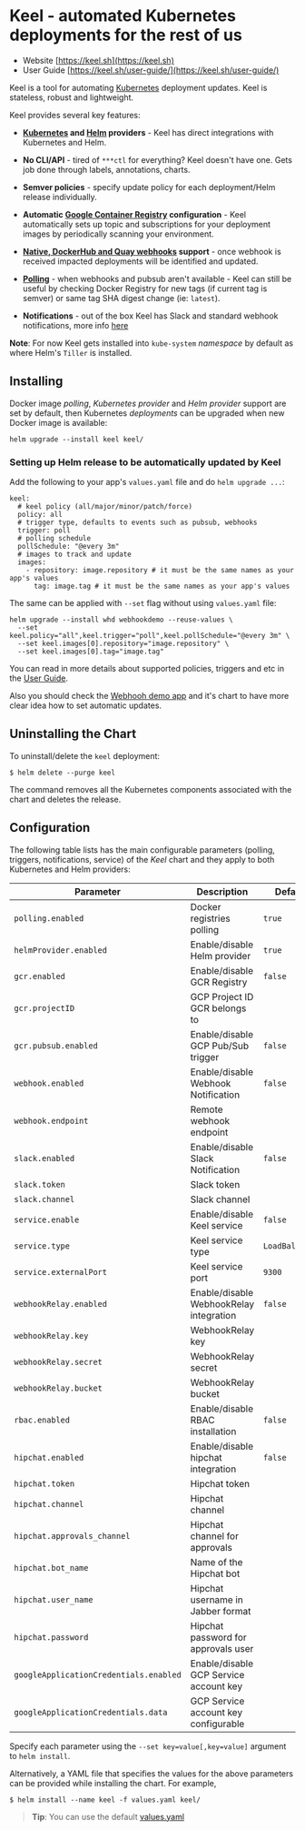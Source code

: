 # Keel - automated Kubernetes deployments for the rest of us

* Website [https://keel.sh](https://keel.sh)
* User Guide [https://keel.sh/user-guide/](https://keel.sh/user-guide/)

Keel is a tool for automating [Kubernetes](https://kubernetes.io/) deployment updates. Keel is stateless, robust and lightweight.

Keel provides several key features:

* __[Kubernetes](https://kubernetes.io/) and [Helm](https://helm.sh) providers__ - Keel has direct integrations with Kubernetes and Helm.

* __No CLI/API__ - tired of `***ctl` for everything? Keel doesn't have one. Gets job done through labels, annotations, charts.

* __Semver policies__ - specify update policy for each deployment/Helm release individually.

* __Automatic [Google Container Registry](https://cloud.google.com/container-registry/) configuration__ - Keel automatically sets up topic and subscriptions for your deployment images by periodically scanning your environment.

* __[Native, DockerHub and Quay webhooks](https://keel.sh/user-guide/triggers/#webhooks) support__ -  once webhook is received impacted deployments will be identified and updated.

*  __[Polling](https://keel.sh/user-guide/#polling-deployment-example)__ - when webhooks and pubsub aren't available - Keel can still be useful by checking Docker Registry for new tags (if current tag is semver) or same tag SHA digest change (ie: `latest`).

* __Notifications__ - out of the box Keel has Slack and standard webhook notifications, more info [here](https://keel.sh/user-guide/#notifications)


**Note**: For now Keel gets installed into `kube-system` _namespace_ by default as where Helm's `Tiller` is installed.

## Installing

Docker image _polling_, _Kubernetes provider_ and _Helm provider_ support are set by default, then Kubernetes _deployments_ can be upgraded when new Docker image is available:

```console
helm upgrade --install keel keel/
```

### Setting up Helm release to be automatically updated by Keel

Add the following to your app's `values.yaml` file and do `helm upgrade ...`:

```
keel:
  # keel policy (all/major/minor/patch/force)
  policy: all
  # trigger type, defaults to events such as pubsub, webhooks
  trigger: poll
  # polling schedule
  pollSchedule: "@every 3m"
  # images to track and update
  images:
    - repository: image.repository # it must be the same names as your app's values
      tag: image.tag # it must be the same names as your app's values
```

The same can be applied with `--set` flag without using `values.yaml` file:

```
helm upgrade --install whd webhookdemo --reuse-values \
  --set keel.policy="all",keel.trigger="poll",keel.pollSchedule="@every 3m" \
  --set keel.images[0].repository="image.repository" \
  --set keel.images[0].tag="image.tag"
```

You can read in more details about supported policies, triggers and etc in the [User Guide](https://keel.sh/user-guide/).

Also you should check the [Webhooh demo app](https://github.com/webhookrelay/webhook-demo) and it's chart to have more clear
idea how to set automatic updates.


## Uninstalling the Chart

To uninstall/delete the `keel` deployment:

```console
$ helm delete --purge keel
```

The command removes all the Kubernetes components associated with the chart and deletes the release.

## Configuration

The following table lists has the main configurable parameters (polling, triggers, notifications, service) of the _Keel_ chart and they apply to both Kubernetes and Helm providers:

| Parameter                              | Description                            | Default                                                   |
| -------------------------------------- | -------------------------------------- | --------------------------------------------------------- |
| `polling.enabled`                      | Docker registries polling              | `true`                                                    |
| `helmProvider.enabled`                 | Enable/disable Helm provider           | `true`                                                    |
| `gcr.enabled`                          | Enable/disable GCR Registry            | `false`                                                   |
| `gcr.projectID`                        | GCP Project ID GCR belongs to          |                                                           |
| `gcr.pubsub.enabled`                   | Enable/disable GCP Pub/Sub trigger     | `false`                                                   |
| `webhook.enabled`                      | Enable/disable Webhook Notification    | `false`                                                   |
| `webhook.endpoint`                     | Remote webhook endpoint                |                                                           |
| `slack.enabled`                        | Enable/disable Slack Notification      | `false`                                                   |
| `slack.token`                          | Slack token                            |                                                           |
| `slack.channel`                        | Slack channel                          |                                                           |
| `service.enable`                       | Enable/disable Keel service            | `false`                                                   |
| `service.type`                         | Keel service type                      | `LoadBalancer`                                            |
| `service.externalPort`                 | Keel service port                      | `9300`                                                    |
| `webhookRelay.enabled`                 | Enable/disable WebhookRelay integration| `false`                                                   |
| `webhookRelay.key`                     | WebhookRelay key                       |                                                           |
| `webhookRelay.secret`                  | WebhookRelay secret                    |                                                           |
| `webhookRelay.bucket`                  | WebhookRelay bucket                    |                                                           |
| `rbac.enabled`                         | Enable/disable RBAC installation       | `false`                                                   |
| `hipchat.enabled`                      | Enable/disable hipchat integration     | `false`                                                   |
| `hipchat.token`                        | Hipchat token                          |                                                           |
| `hipchat.channel`                      | Hipchat channel                        |                                                           |
| `hipchat.approvals_channel`            | Hipchat channel for approvals          |                                                           |
| `hipchat.bot_name`                     | Name of the Hipchat bot                |                                                           |
| `hipchat.user_name`                    | Hipchat username in Jabber format      |                                                           |
| `hipchat.password`                     | Hipchat password for approvals user    |                                                           |
| `googleApplicationCredentials.enabled` | Enable/disable GCP Service account key |                                                           |
| `googleApplicationCredentials.data`    | GCP Service account key configurable   |                                                           |

Specify each parameter using the `--set key=value[,key=value]` argument to `helm install`.

Alternatively, a YAML file that specifies the values for the above parameters can be provided while installing the chart. For example,

```console
$ helm install --name keel -f values.yaml keel/
```
> **Tip**: You can use the default [values.yaml](values.yaml)

